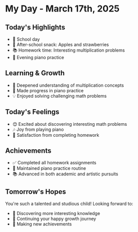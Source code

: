 # My Day - March 17th, 2025

## Today's Highlights
- 🏫 School day
- 🍎 After-school snack: Apples and strawberries
- 📚 Homework time: Interesting multiplication problems
- 🎹 Evening piano practice

## Learning & Growth
- 📐 Deepened understanding of multiplication concepts
- 🎵 Made progress in piano practice
- 💡 Enjoyed solving challenging math problems

## Today's Feelings
- 😊 Excited about discovering interesting math problems
- 🎶 Joy from playing piano
- 📖 Satisfaction from completing homework

## Achievements
- ✅ Completed all homework assignments
- 🎼 Maintained piano practice routine
- 📚 Advanced in both academic and artistic pursuits

## Tomorrow's Hopes
You're such a talented and studious child! Looking forward to:
- 🌟 Discovering more interesting knowledge
- 🌱 Continuing your happy growth journey
- 💪 Making new achievements